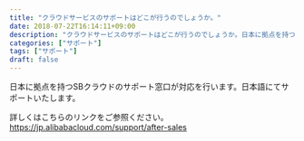 ```yaml
---
title: "クラウドサービスのサポートはどこが行うのでしょうか。"
date: 2018-07-22T16:14:11+09:00
description: "クラウドサービスのサポートはどこが行うのでしょうか。日本に拠点を持つSBクラウドのサポート窓口が対応を行います。日本語にてサポートいたします。"
categories: ["サポート"]
tags: ["サポート"]
draft: false
---
```


日本に拠点を持つSBクラウドのサポート窓口が対応を行います。日本語にてサポートいたします。
<!--more-->

詳しくはこちらのリンクをご参照ください。
https://jp.alibabacloud.com/support/after-sales
